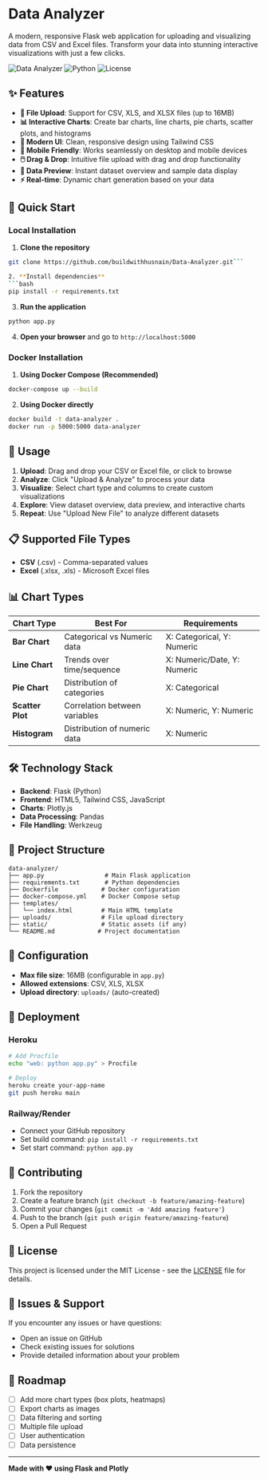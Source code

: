 # Data Analyzer

A modern, responsive Flask web application for uploading and visualizing data from CSV and Excel files. Transform your data into stunning interactive visualizations with just a few clicks.

![Data Analyzer](https://img.shields.io/badge/Flask-2.3.3-blue)
![Python](https://img.shields.io/badge/Python-3.9+-green)
![License](https://img.shields.io/badge/License-MIT-yellow)

## ✨ Features

- **📁 File Upload**: Support for CSV, XLS, and XLSX files (up to 16MB)
- **📊 Interactive Charts**: Create bar charts, line charts, pie charts, scatter plots, and histograms
- **🎨 Modern UI**: Clean, responsive design using Tailwind CSS
- **📱 Mobile Friendly**: Works seamlessly on desktop and mobile devices
- **🖱️ Drag & Drop**: Intuitive file upload with drag and drop functionality
- **👀 Data Preview**: Instant dataset overview and sample data display
- **⚡ Real-time**: Dynamic chart generation based on your data

## 🚀 Quick Start

### Local Installation

1. **Clone the repository**
```bash
git clone https://github.com/buildwithhusnain/Data-Analyzer.git```

2. **Install dependencies**
```bash
pip install -r requirements.txt
```

3. **Run the application**
```bash
python app.py
```

4. **Open your browser** and go to `http://localhost:5000`

### Docker Installation

1. **Using Docker Compose (Recommended)**
```bash
docker-compose up --build
```

2. **Using Docker directly**
```bash
docker build -t data-analyzer .
docker run -p 5000:5000 data-analyzer
```

## 📖 Usage

1. **Upload**: Drag and drop your CSV or Excel file, or click to browse
2. **Analyze**: Click "Upload & Analyze" to process your data
3. **Visualize**: Select chart type and columns to create custom visualizations
4. **Explore**: View dataset overview, data preview, and interactive charts
5. **Repeat**: Use "Upload New File" to analyze different datasets

## 📋 Supported File Types

- **CSV** (.csv) - Comma-separated values
- **Excel** (.xlsx, .xls) - Microsoft Excel files

## 📊 Chart Types

| Chart Type | Best For | Requirements |
|------------|----------|-------------|
| **Bar Chart** | Categorical vs Numeric data | X: Categorical, Y: Numeric |
| **Line Chart** | Trends over time/sequence | X: Numeric/Date, Y: Numeric |
| **Pie Chart** | Distribution of categories | X: Categorical |
| **Scatter Plot** | Correlation between variables | X: Numeric, Y: Numeric |
| **Histogram** | Distribution of numeric data | X: Numeric |

## 🛠️ Technology Stack

- **Backend**: Flask (Python)
- **Frontend**: HTML5, Tailwind CSS, JavaScript
- **Charts**: Plotly.js
- **Data Processing**: Pandas
- **File Handling**: Werkzeug

## 📁 Project Structure

```
data-analyzer/
├── app.py                 # Main Flask application
├── requirements.txt       # Python dependencies
├── Dockerfile            # Docker configuration
├── docker-compose.yml    # Docker Compose setup
├── templates/
│   └── index.html        # Main HTML template
├── uploads/              # File upload directory
├── static/               # Static assets (if any)
└── README.md            # Project documentation
```

## 🔧 Configuration

- **Max file size**: 16MB (configurable in `app.py`)
- **Allowed extensions**: CSV, XLS, XLSX
- **Upload directory**: `uploads/` (auto-created)

## 🚀 Deployment

### Heroku
```bash
# Add Procfile
echo "web: python app.py" > Procfile

# Deploy
heroku create your-app-name
git push heroku main
```

### Railway/Render
- Connect your GitHub repository
- Set build command: `pip install -r requirements.txt`
- Set start command: `python app.py`

## 🤝 Contributing

1. Fork the repository
2. Create a feature branch (`git checkout -b feature/amazing-feature`)
3. Commit your changes (`git commit -m 'Add amazing feature'`)
4. Push to the branch (`git push origin feature/amazing-feature`)
5. Open a Pull Request

## 📄 License

This project is licensed under the MIT License - see the [LICENSE](LICENSE) file for details.

## 🐛 Issues & Support

If you encounter any issues or have questions:
- Open an issue on GitHub
- Check existing issues for solutions
- Provide detailed information about your problem

## 🎯 Roadmap

- [ ] Add more chart types (box plots, heatmaps)
- [ ] Export charts as images
- [ ] Data filtering and sorting
- [ ] Multiple file upload
- [ ] User authentication
- [ ] Data persistence

---

**Made with ❤️ using Flask and Plotly**
